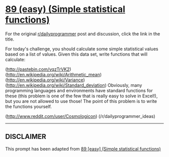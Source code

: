 # [89 (easy) (Simple statistical functions)](https://www.reddit.com/r/dailyprogrammer/comments/yj2zq/8202012_challenge_89_easy_simple_statistical/)

For the original [r/dailyprogrammer](https://www.reddit.com/r/dailyprogrammer/) post and discussion, click the link in the title.

For today's challenge, you should calculate some simple statistical values based on a list of values. Given this data set, write functions that will calculate:

(http://pastebin.com/vqzTrVK2)
(http://en.wikipedia.org/wiki/Arithmetic_mean)
(http://en.wikipedia.org/wiki/Variance)
(http://en.wikipedia.org/wiki/Standard_deviation)
Obviously, many programming languages and environments have standard functions for these (this problem is one of the few that is really easy to solve in Excel!), but you are not allowed to use those! The point of this problem is to write the functions yourself. 

(http://www.reddit.com/user/Cosmologicon)
(/r/dailyprogrammer_ideas)

----
## **DISCLAIMER**
This prompt has been adapted from [89 [easy] (Simple statistical functions)](https://www.reddit.com/r/dailyprogrammer/comments/yj2zq/8202012_challenge_89_easy_simple_statistical/
)
